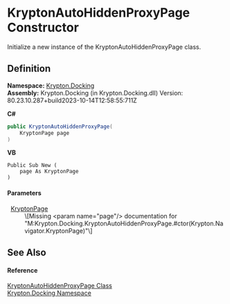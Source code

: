 # KryptonAutoHiddenProxyPage Constructor


Initialize a new instance of the KryptonAutoHiddenProxyPage class.



## Definition
**Namespace:** <a href="98399376-cf41-9454-4b4d-4fab2ca20bc7.md">Krypton.Docking</a>  
**Assembly:** Krypton.Docking (in Krypton.Docking.dll) Version: 80.23.10.287+build2023-10-14T12:58:55:711Z

**C#**
``` C#
public KryptonAutoHiddenProxyPage(
	KryptonPage page
)
```
**VB**
``` VB
Public Sub New ( 
	page As KryptonPage
)
```



#### Parameters
<dl><dt>  <a href="6152055e-8626-d35d-405b-6d965a03471a.md">KryptonPage</a></dt><dd>\[Missing &lt;param name="page"/&gt; documentation for "M:Krypton.Docking.KryptonAutoHiddenProxyPage.#ctor(Krypton.Navigator.KryptonPage)"\]</dd></dl>

## See Also


#### Reference
<a href="4312cd84-80e1-bd84-301b-3a2bc63e5da3.md">KryptonAutoHiddenProxyPage Class</a>  
<a href="98399376-cf41-9454-4b4d-4fab2ca20bc7.md">Krypton.Docking Namespace</a>  
